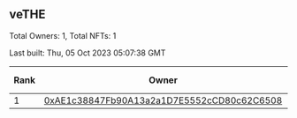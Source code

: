 ## veTHE

Total Owners: 1, Total NFTs: 1

Last built: Thu, 05 Oct 2023 05:07:38 GMT

| Rank | Owner | Voting Power | Influence | NFTs Id |
| --- | --- | --- | --- | --- |
  | 1 | [0xAE1c38847Fb90A13a2a1D7E5552cCD80c62C6508](https://debank.com/profile/0xAE1c38847Fb90A13a2a1D7E5552cCD80c62C6508?chain=bsc) | 2,727,616.36 | 3.51059% | 1 |